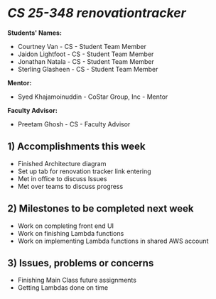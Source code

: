 # *CS 25-348 renovationtracker*

**Students' Names:**
- Courtney Van - CS - Student Team Member
- Jaidon Lightfoot - CS - Student Team Member
- Jonathan Natala - CS - Student Team Member
- Sterling Glasheen - CS - Student Team Member

**Mentor:**

- Syed Khajamoinuddin - CoStar Group, Inc - Mentor

**Faculty Advisor:**

- Preetam Ghosh - CS - Faculty Advisor

## 1) Accomplishments this week ##
   - Finished Architecture diagram 
   - Set up tab for renovation tracker link entering
   - Met in office to discuss Issues
   - Met over teams to discuss progress

## 2) Milestones to be completed next week ##
   - Work on completing front end UI
   - Work on finishing Lambda functions
   - Work on implementing Lambda functions in shared AWS account

## 3) Issues, problems or concerns ##
   - Finishing Main Class future assignments
   - Getting Lambdas done on time
  
   
